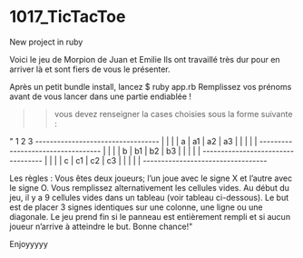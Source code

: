 # 1017_TicTacToe
New project in ruby

Voici le jeu de Morpion de Juan et Emilie
Ils ont travaillé très dur pour en arriver là et sont fiers de vous le présenter.

Après un petit bundle install, lancez $ ruby app.rb
Remplissez vos prénoms avant de vous lancer dans une partie endiablée !

>> vous devez renseigner la cases choisies sous la forme suivante :

"           1          2          3
      ----------------------------------
      |          |          |          |
  a   |    a1    |    a2    |    a3    |
      |          |          |          |
      ----------------------------------
      |          |          |          |
  b   |    b1    |    b2    |    b3    |
      |          |          |          |
      ----------------------------------
      |          |          |          |
  c   |    c1    |    c2    |    c3    |
      |          |          |          |
      ----------------------------------



Les règles : 
Vous êtes deux joueurs; l’un joue avec le signe X et l’autre avec le signe O. Vous remplissez alternativement les cellules vides.
Au début du jeu, il y a 9 cellules vides dans un tableau (voir tableau ci-dessous).
Le but est de placer 3 signes identiques sur une colonne, une ligne ou une diagonale.
Le jeu prend fin si le panneau est entièrement rempli et si aucun joueur n’arrive à atteindre le but. Bonne chance!"



Enjoyyyyy

